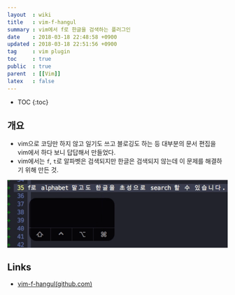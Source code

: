 ```yaml
---
layout  : wiki
title   : vim-f-hangul
summary : vim에서 f로 한글을 검색하는 플러그인
date    : 2018-03-18 22:48:58 +0900
updated : 2018-03-18 22:51:56 +0900
tag     : vim plugin
toc     : true
public  : true
parent  : [[Vim]]
latex   : false
---
```

* TOC
{:toc}

## 개요

* vim으로 코딩만 하지 않고 일기도 쓰고 블로깅도 하는 등 대부분의 문서 편집을 vim에서 하다 보니 답답해서 만들었다.
* vim에서는 `f`, `t`로 알파벳은 검색되지만 한글은 검색되지 않는데 이 문제를 해결하기 위해 만든 것.

![vim-f-hangul]( /post-img/vim-f-hangul/37564249-165161d4-2ad5-11e8-9b20-cc70d0df45a1.gif )

## Links

* [vim-f-hangul(github.com)](https://github.com/johngrib/vim-f-hangul)

